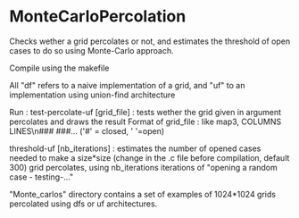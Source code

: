 # MonteCarloPercolation
Checks wether a grid percolates or not, and estimates the threshold of open cases to do so using Monte-Carlo approach.

Compile using the makefile

All "df" refers to a naive implementation of a grid, and "uf" to an implementation using union-find architecture

Run :
  test-percolate-uf [grid_file] : tests wether the grid given in argument percolates and draws the result
  Format of grid_file : like map3, COLUMNS LINES\n### ###... ('#' = closed, ' '=open)
  
 
  threshold-uf [nb_iterations] : estimates the number of opened cases needed to make a size*size (change in the .c file before compilation, default 300) grid percolates,
  using nb_iterations iterations of "opening a random case - testing-..."
  
"Monte_carlos" directory contains a set of examples of 1024*1024 grids percolated using dfs or uf architectures.
